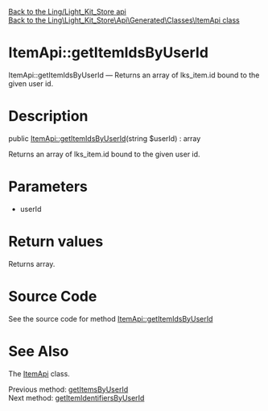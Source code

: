 [Back to the Ling/Light_Kit_Store api](https://github.com/lingtalfi/Light_Kit_Store/blob/master/doc/api/Ling/Light_Kit_Store.md)<br>
[Back to the Ling\Light_Kit_Store\Api\Generated\Classes\ItemApi class](https://github.com/lingtalfi/Light_Kit_Store/blob/master/doc/api/Ling/Light_Kit_Store/Api/Generated/Classes/ItemApi.md)


ItemApi::getItemIdsByUserId
================



ItemApi::getItemIdsByUserId — Returns an array of lks_item.id bound to the given user id.




Description
================


public [ItemApi::getItemIdsByUserId](https://github.com/lingtalfi/Light_Kit_Store/blob/master/doc/api/Ling/Light_Kit_Store/Api/Generated/Classes/ItemApi/getItemIdsByUserId.md)(string $userId) : array




Returns an array of lks_item.id bound to the given user id.




Parameters
================


- userId

    


Return values
================

Returns array.








Source Code
===========
See the source code for method [ItemApi::getItemIdsByUserId](https://github.com/lingtalfi/Light_Kit_Store/blob/master/Api/Generated/Classes/ItemApi.php#L346-L356)


See Also
================

The [ItemApi](https://github.com/lingtalfi/Light_Kit_Store/blob/master/doc/api/Ling/Light_Kit_Store/Api/Generated/Classes/ItemApi.md) class.

Previous method: [getItemsByUserId](https://github.com/lingtalfi/Light_Kit_Store/blob/master/doc/api/Ling/Light_Kit_Store/Api/Generated/Classes/ItemApi/getItemsByUserId.md)<br>Next method: [getItemIdentifiersByUserId](https://github.com/lingtalfi/Light_Kit_Store/blob/master/doc/api/Ling/Light_Kit_Store/Api/Generated/Classes/ItemApi/getItemIdentifiersByUserId.md)<br>

